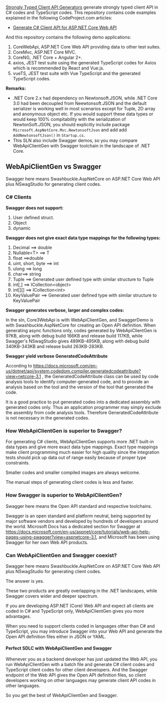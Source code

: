 [Strongly Typed Client API Generators](https://github.com/zijianhuang/webapiclientgen) generate strongly typed client API in C# codes and TypeScript codes. This repository contains code examples explained in the following CodeProject.com articles:

* [Generate C# Client API for ASP.NET Core Web API](https://www.codeproject.com/Articles/1243908/Generate-Csharp-Client-API-for-ASP-NET-Core-Web-AP)


And this repository contains the following demo applications:
1. CoreWebApi, ASP.NET Core Web API providing data to other test suites.
1. CoreMvc, ASP.NET Core MVC.
1. CoreNG, .NET Core + Angular 2+.
1. axios, JEST test suite using the generated TypeScript codes for Axios which is recommended by React and Vue.js.
1. vueTS, JEST test suite with Vue TypeScript and the generated TypeScript codes.


**Remarks:** 

* .NET Core 2.x had dependency on Newtonsoft.JSON, while .NET Core 3.0 had been decoupled from Neewtonsoft.JSON and the default serializer is working well in most scenarios except for Tuple, 2D array and anonymous object etc. If you would support these data types or would keep 100% compitability with the serialization of NewtonSoft.JSON, you should explicitly include package `Microsoft.AspNetCore.Mvc.NewtonsoftJson` and add add `AddNewtonsoftJson()` in `Startup.cs`.
* This SLN also include Swagger demos, so you may compare WebApiClientGen with Swagger toolchain in the landscape of .NET Core.


## WebApiClientGen vs Swagger

Swagger here means Swashbuckle.AspNetCore on ASP.NET Core Web API plus NSwagStudio for generating client codes. 

### C# Clients
**Swagger does not support:**
1. User defined struct.
2. Object
3. dynamic

**Swagger does not give exact data type mappings for the following types:**
1. Decimal ==> double
2. Nullable\<T\> ==> T
3. float ==>double
4. uint, short, byte ==> int
5. ulong ==> long
6. char==> string
7. Tuple ==> Generated user defined type with similar structure to Tuple
8. int[,] ==> ICollection\<object\>
9. int[][] ==> ICollection\<int\>
10. KeyValuePair ==> Generated user defined type with similar structure to KeyValuePair


**Swagger generates verbose, larger and complex codes:**

In the sln, Core3WebApi is with WebApiClientGen, and SwaggerDemo is with Swashbuckle.AspNetCore for creating an Open API definition. When generating async functions only, codes generated by WebApiClientGen is 97KB, along with debug build 166KB and release build 117KB, while Swagger's NSwagStudio gives 489KB-495KB, along with debug build 340KB-343KB and release build 263KB-283KB.

**Swagger yield verbose GeneratedCodeAttribute**

According to https://docs.microsoft.com/en-us/dotnet/api/system.codedom.compiler.generatedcodeattribute?view=netcore-3.1 , the GeneratedCodeAttribute class can be used by code analysis tools to identify computer-generated code, and to provide an analysis based on the tool and the version of the tool that generated the code.

It is a good practice to put generated codes into a dedicated assembly with generated codes only. Thus an application programmer may simply exclude the assembly from code analysis tools. Therefore GeneratedCodeAttribute is not necessary in the generated codes.



### How WebApiClientGen is superior to Swagger?

For generating C# clients, WebApiClientGen supports more .NET built-in data types and give more exact data type mappings. Exact type mappings make client programming much easier for high quality since the integration tests should pick up data out of range easily because of proper type constraints.

Smaller codes and smaller compiled images are always welcome.

The manual steps of generating client codes is less and faster.


### How Swagger is superior to WebApiClientGen?

Swagger here means the Open API standard and respective toolchains.

Swagger is an open standard and platform neutral, being supported by major software vendors and developed by hundreds of developers around the world. Microsoft Docs has a dedicated section for Swagger at https://docs.microsoft.com/en-us/aspnet/core/tutorials/web-api-help-pages-using-swagger?view=aspnetcore-3.1, and Microsoft has been using Swagger for her own Web API products.

### Can WebApiClientGen and Swagger coexist?

Swagger here means Swashbuckle.AspNetCore on ASP.NET Core Web API plus NSwagStudio for generating client codes.

The answer is yes.

These two products are greatly overlapping in the .NET landscapes, while Swagger covers wider and deeper spectrum. 

If you are developing ASP.NET (Core) Web API and expect all clients are coded in C# and TypeScript only, WebApiClientGen gives you more advantages.

When you need to support clients coded in languages other than C# and TypeScript, you may introduce Swagger into your Web API and generate the Open API definition files either in JSON or YAML.

#### Perfect SDLC with WebApiClientGen and Swagger

Whenever you as a backend developer has just updated the Web API, you run WebApiClientGen with a batch file and generate C# client codes and TypeScript client codes for other client developers. And the Swagger endpoint of the Web API gives the Open API definition files, so client developers working on other languages may generate client API codes in other languages.

So you get the best of WebApiClientGen and Swagger.

